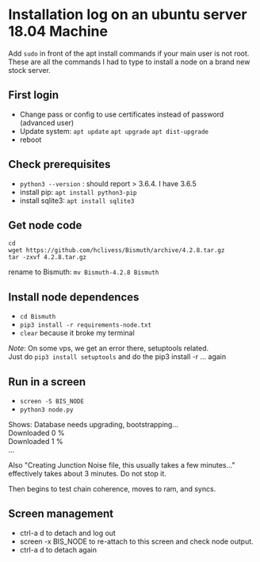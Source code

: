 # Installation log on an ubuntu server 18.04 Machine

Add `sudo` in front of the apt install commands if your main user is not root.
These are all the commands I had to type to install a node on a brand new stock server.

## First login

- Change pass or config to use certificates instead of password (advanced user)
- Update system: `apt update`  `apt upgrade`  `apt dist-upgrade`
- reboot

## Check prerequisites

- `python3 --version` : should report > 3.6.4. I have 3.6.5
- install pip: `apt install python3-pip`
- install sqlite3: `apt install sqlite3`

## Get node code

```
cd
wget https://github.com/hclivess/Bismuth/archive/4.2.8.tar.gz
tar -zxvf 4.2.8.tar.gz
```
rename to Bismuth: `mv Bismuth-4.2.8 Bismuth`

## Install node dependences

- `cd Bismuth`
- `pip3 install -r requirements-node.txt`
- `clear` because it broke my terminal

*Note*: On some vps, we get an error there, setuptools related.  
Just do `pip3 install setuptools` and do the pip3 install -r ... again 

## Run in a screen

- `screen -S BIS_NODE`
- `python3 node.py`

Shows: Database needs upgrading, bootstrapping...  
Downloaded 0 %  
Downloaded 1 %  
...  

Also "Creating Junction Noise file, this usually takes a few minutes..."  
effectively takes about 3 minutes.  Do not stop it.  

Then begins to test chain coherence, moves to ram, and syncs.

## Screen management

- ctrl-a d to detach and log out
- screen -x BIS_NODE to re-attach to this screen and check node output.
- ctrl-a d to detach again
